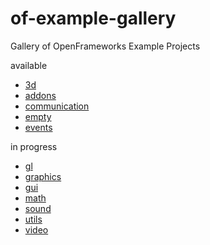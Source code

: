 # of-example-gallery
Gallery of OpenFrameworks Example Projects

available
- [3d](3d/README.md)
- [addons](addons/README.md)
- [communication](communication/README.md)
- [empty](empty/README.md)
- [events](events/README.md)

in progress
- [gl](gl/README.md)
- [graphics](graphics/README.md)
- [gui](gui/README.md)
- [math](math/README.md)
- [sound](sound/README.md)
- [utils](utils/README.md)
- [video](video/README.md)